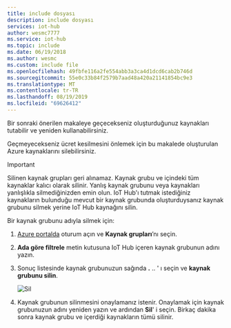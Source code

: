 ```yaml
---
title: include dosyası
description: include dosyası
services: iot-hub
author: wesmc7777
ms.service: iot-hub
ms.topic: include
ms.date: 06/19/2018
ms.author: wesmc
ms.custom: include file
ms.openlocfilehash: 49fbfe116a2fe554abb3a3ca4d1dcd6cab2b746d
ms.sourcegitcommit: 55e0c33b84f2579b7aad48a420a21141854bc9e3
ms.translationtype: MT
ms.contentlocale: tr-TR
ms.lasthandoff: 08/19/2019
ms.locfileid: "69626412"
---
```

Bir sonraki önerilen makaleye geçecekseniz oluşturduğunuz kaynakları tutabilir ve yeniden kullanabilirsiniz.

Geçmeyecekseniz ücret kesilmesini önlemek için bu makalede oluşturulan Azure kaynaklarını silebilirsiniz. 

> [!IMPORTANT]
> Silinen kaynak grupları geri alınamaz. Kaynak grubu ve içindeki tüm kaynaklar kalıcı olarak silinir. Yanlış kaynak grubunu veya kaynakları yanlışlıkla silmediğinizden emin olun. IoT Hub'ı tutmak istediğiniz kaynakların bulunduğu mevcut bir kaynak grubunda oluşturduysanız kaynak grubunu silmek yerine IoT Hub kaynağını silin.
>

Bir kaynak grubunu adıyla silmek için:

1. [Azure portalda](https://portal.azure.com) oturum açın ve **Kaynak grupları**’nı seçin.

2. **Ada göre filtrele** metin kutusuna IoT Hub içeren kaynak grubunun adını yazın. 

3. Sonuç listesinde kaynak grubunuzun sağında **.** .. ' ı seçin ve **kaynak grubunu silin**.

    ![Sil](./media/iot-hub-quickstarts-clean-up-resources/iot-hub-delete-resource-group.png)

4. Kaynak grubunun silinmesini onaylamanız istenir. Onaylamak için kaynak grubunuzun adını yeniden yazın ve ardından **Sil**' i seçin. Birkaç dakika sonra kaynak grubu ve içerdiği kaynakların tümü silinir.